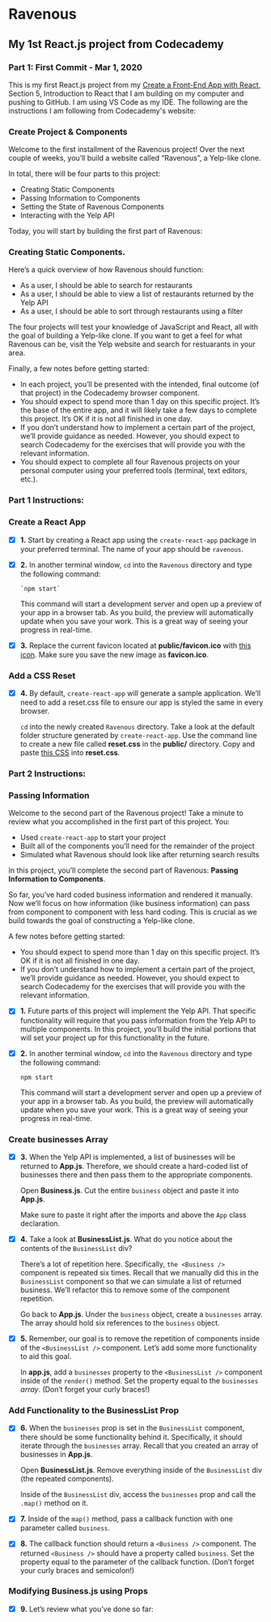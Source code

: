 # Ravenous

## My 1st React.js project from Codecademy

### Part 1: First Commit - Mar 1, 2020

This is my first React.js project from my [Create a Front-End App with React](https://www.codecademy.com/learn/paths/build-web-apps-with-react), Section 5, Introduction to React that I am building on my computer and pushing to GitHub. I am using VS Code as my IDE. The following are the instructions I am following from Codecademy's website:

### Create Project & Components

Welcome to the first installment of the Ravenous project! Over the next couple of weeks, you’ll build a website called “Ravenous”, a Yelp-like clone.

In total, there will be four parts to this project:

  * Creating Static Components
  * Passing Information to Components
  * Setting the State of Ravenous Components
  * Interacting with the Yelp API
  
Today, you will start by building the first part of Ravenous: 
### Creating Static Components.

Here’s a quick overview of how Ravenous should function:

 * As a user, I should be able to search for restaurants
 * As a user, I should be able to view a list of restaurants returned by the Yelp API
 * As a user, I should be able to sort through restaurants using a filter
 
The four projects will test your knowledge of JavaScript and React, all with the goal of building a Yelp-like clone. If you want to get a feel for what Ravenous can be, visit the Yelp website and search for restuarants in your area.

Finally, a few notes before getting started:

 * In each project, you’ll be presented with the intended, final outcome (of that project) in the Codecademy browser component.
 * You should expect to spend more than 1 day on this specific project. It’s the base of the entire app, and it will likely take a few days to complete this project. It’s OK if it is not all finished in one day.
 * If you don’t understand how to implement a certain part of the project, we’ll provide guidance as needed. However, you should expect to search Codecademy for the exercises that will provide you with the relevant information.
 * You should expect to complete all four Ravenous projects on your personal computer using your preferred tools (terminal, text editors, etc.).
 
### Part 1 Instructions:

### Create a React App

- [x] **1.** Start by creating a React app using the `create-react-app` package in your preferred terminal. The name of your app should be `ravenous`.

- [x] **2.** In another terminal window, `cd` into the `Ravenous` directory and type the following command: 

      `npm start`

     This command will start a development server and open up a preview of your app in a browser tab. As you build, the preview will automatically update when you save your work. This is a great way of seeing your progress in real-time.

- [x] **3.** Replace the current favicon located at **public/favicon.ico** with [this icon](https://s3.amazonaws.com/codecademy-content/programs/react/ravenous/ravenous_favicon.ico). Make sure you save the new image as **favicon.ico**.

### Add a CSS Reset

- [x] **4.** By default, `create-react-app` will generate a sample application. We’ll need to add a reset.css file to ensure our app is styled the same in every browser.

     `cd` into the newly created `Ravenous` directory. Take a look at the default folder structure generated by `create-react-app`. Use the command line to create a new file called **reset.css** in the **public/** directory. Copy and paste [this CSS](https://s3.amazonaws.com/codecademy-content/programs/react/ravenous/reset.css) into **reset.css**.
     
     
### Part 2 Instructions:

### Passing Information

Welcome to the second part of the Ravenous project! Take a minute to review what you accomplished in the first part of this project. You:

 * Used `create-react-app` to start your project
 * Built all of the components you’ll need for the remainder of the project
 * Simulated what Ravenous should look like after returning search results
 
In this project, you’ll complete the second part of Ravenous: **Passing Information to Components**.

So far, you’ve hard coded business information and rendered it manually. Now we’ll focus on how information (like business information) can pass from component to component with less hard coding. This is crucial as we build towards the goal of constructing a Yelp-like clone.

A few notes before getting started:

 * You should expect to spend more than 1 day on this specific project. It’s OK if it is not all finished in one day.
 * If you don’t understand how to implement a certain part of the project, we’ll provide guidance as needed. However, you should expect to search Codecademy for the exercises that will provide you with the relevant information.
 
- [x] **1.** Future parts of this project will implement the Yelp API. That specific functionality will require that you pass information from the Yelp API to multiple components. In this project, you’ll build the initial portions that will set your project up for this functionality in the future.

- [x] **2.** In another terminal window, `cd` into the `Ravenous` directory and type the following command:

     `npm start`
     
     This command will start a development server and open up a preview of your app in a browser tab. As you build, the preview will automatically update when you save your work. This is a great way of seeing your progress in real-time.

### Create businesses Array

- [x] **3.** When the Yelp API is implemented, a list of businesses will be returned to **App.js**. Therefore, we should create a hard-coded list of businesses there and then pass them to the appropriate components.

     Open **Business.js**. Cut the entire `business` object and paste it into **App.js**.

     Make sure to paste it right after the imports and above the `App` class declaration.
     
- [x] **4.** Take a look at **BusinessList.js**. What do you notice about the contents of the `BusinessList` div?

     There’s a lot of repetition here. Specifically, `the <Business />` component is repeated six times. Recall that we manually did this in the `BusinessList` component so that we can simulate a list of returned business. We’ll refactor this to remove some of the component repetition.
     
     Go back to **App.js**. Under the `business` object, create a `businesses` array. The array should hold six references to the `business` object.
     
- [x] **5.** Remember, our goal is to remove the repetition of components inside of the `<BusinessList />` component. Let’s add some more functionality to aid this goal.

     In **app.js**, add a `businesses` property to the `<BusinessList />` component inside of the `render()` method. Set the property equal to the `businesses` *array*. (Don’t forget your curly braces!)
     
### Add Functionality to the BusinessList Prop

- [x] **6.** When the `businesses` prop is set in the `BusinessList` component, there should be some functionality behind it. Specifically, it should iterate through the `businesses` array. Recall that you created an array of businesses in **App.js**.

     Open **BusinessList.js**. Remove everything inside of the `BusinessList` div (the repeated components).

     Inside of the `BusinessList` div, access the `businesses` prop and call the `.map()` method on it.
     
- [x] **7.** Inside of the `map()` method, pass a callback function with one parameter called `business`.

- [x] **8.** The callback function should return a `<Business />` component. The returned `<Business />` should have a property called `business`. Set the property equal to the parameter of the callback function. (Don’t forget your curly braces and semicolon!)

### Modifying Business.js using Props

- [x] **9.** Let’s review what you’ve done so far:


